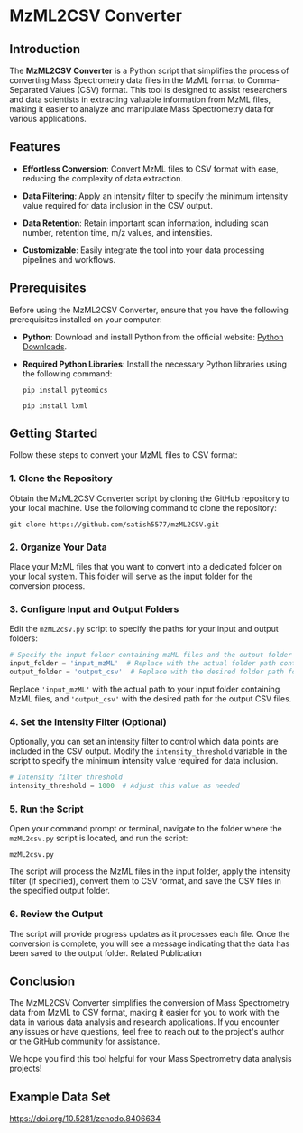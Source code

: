 # MzML2CSV Converter

## Introduction

The **MzML2CSV Converter** is a Python script that simplifies the process of converting Mass Spectrometry data files in the MzML format to Comma-Separated Values (CSV) format. This tool is designed to assist researchers and data scientists in extracting valuable information from MzML files, making it easier to analyze and manipulate Mass Spectrometry data for various applications.

## Features

- **Effortless Conversion**: Convert MzML files to CSV format with ease, reducing the complexity of data extraction.

- **Data Filtering**: Apply an intensity filter to specify the minimum intensity value required for data inclusion in the CSV output.

- **Data Retention**: Retain important scan information, including scan number, retention time, m/z values, and intensities.

- **Customizable**: Easily integrate the tool into your data processing pipelines and workflows.

## Prerequisites

Before using the MzML2CSV Converter, ensure that you have the following prerequisites installed on your computer:

- **Python**: Download and install Python from the official website: [Python Downloads](https://www.python.org/downloads/).

- **Required Python Libraries**: Install the necessary Python libraries using the following command:

  ```shell
  pip install pyteomics
  ```

    ```shell
  pip install lxml
  ```

## Getting Started

Follow these steps to convert your MzML files to CSV format:

### 1. Clone the Repository

Obtain the MzML2CSV Converter script by cloning the GitHub repository to your local machine. Use the following command to clone the repository:

```shell
git clone https://github.com/satish5577/mzML2CSV.git
```
### 2. Organize Your Data

Place your MzML files that you want to convert into a dedicated folder on your local system. This folder will serve as the input folder for the conversion process.

### 3. Configure Input and Output Folders

Edit the `mzML2csv.py` script to specify the paths for your input and output folders:

```python
# Specify the input folder containing mzML files and the output folder for CSV files
input_folder = 'input_mzML'  # Replace with the actual folder path containing mzML files
output_folder = 'output_csv'  # Replace with the desired folder path for CSV files
```

Replace `'input_mzML'` with the actual path to your input folder containing MzML files, and `'output_csv'` with the desired path for the output CSV files.

### 4. Set the Intensity Filter (Optional)

Optionally, you can set an intensity filter to control which data points are included in the CSV output. Modify the `intensity_threshold` variable in the script to specify the minimum intensity value required for data inclusion.

```python
# Intensity filter threshold
intensity_threshold = 1000  # Adjust this value as needed
```

### 5. Run the Script

Open your command prompt or terminal, navigate to the folder where the `mzML2csv.py` script is located, and run the script:

```shell
mzML2csv.py
```

The script will process the MzML files in the input folder, apply the intensity filter (if specified), convert them to CSV format, and save the CSV files in the specified output folder.

### 6. Review the Output

The script will provide progress updates as it processes each file. Once the conversion is complete, you will see a message indicating that the data has been saved to the output folder.
Related Publication


## Conclusion

The MzML2CSV Converter simplifies the conversion of Mass Spectrometry data from MzML to CSV format, making it easier for you to work with the data in various data analysis and research applications. If you encounter any issues or have questions, feel free to reach out to the project's author or the GitHub community for assistance.

We hope you find this tool helpful for your Mass Spectrometry data analysis projects!

## Example Data Set

https://doi.org/10.5281/zenodo.8406634
